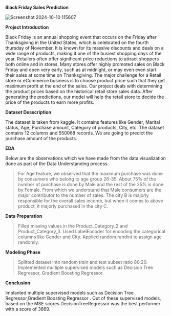 **Black Friday Sales Prediction**

![Screenshot 2024-10-10 115607](https://github.com/user-attachments/assets/a5f2deff-93a8-456c-959b-a50ca7b65df5)

**Project Introduction**

Black Friday is an annual shopping event that occurs on the Friday after Thanksgiving in the United States, which is celebrated on the fourth thursday of November. It is known for its massive discounts and deals on a wide range of products, making it one of the busiest shopping days of the year. Retailers often offer significant price reductions to attract shoppers both online and in stores. Many stores offer highly promoted sales on Black Friday and open very early, such as at midnight, or may even even start their sales at some time on Thanksgiving. The major challenge for a Retail store or eCommerce business is to choose product price such that they get maximum profit at the end of the sales. Our project deals with determining the product prices based on the historical retail store sales data. After generating the predictions, our model will help the retail store to decide the price of the products to earn more profits. 

**Dataset Desscription**

The dataset is taken from kaggle. It contains features like Gender, Marital status, Age, Purchase amount, Category of products, City, etc. The dataset contains 12 columns and 550068 records. We are going to predict the purchase amount of the products.

**EDA**

Below are the observations which we have made from the data visualization done as part of the Data Understanding process.

> For Age feature, we observed that the maximum purchase was done by consumers who belong to age group 26-35.
> About 75% of the number of purchase is done by Male and the rest of the 25% is done by Female. From which we understand that Male consumers are the major contributor to the number of sales.
> The city B is majorly responsible for the overall sales income, but when it comes to above product, it majorly purchased in the city C.

**Data Preparation**

> Filled missing values in the Product_Category_2 and Product_Category_3.
> Used LabelEncoder for encoding the categorical columns like Gender and City.
> Applied random.randint to assign age randomly.

**Modeling Phase**

> Splitted dataset into random train and test subset ratio 80:20.
> Implemented multiple supervised models such as Decision Tree Regressor, Gradient Boosting Regressor.

**Conclusion**

Implanted multiple supervised models such as Decision Tree Regressor,Gradient Boosting Regressor
. Out of these supervised models, based on the MSE scores DecisionTreeRegressor was the best performer with a score of 3669.
